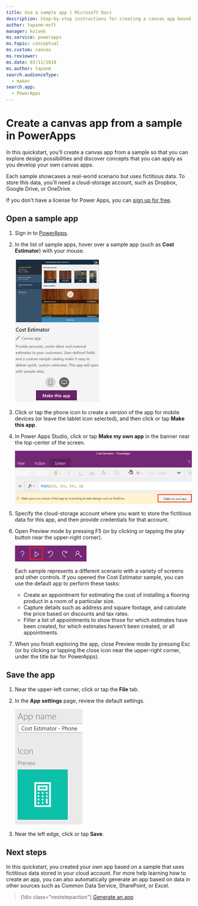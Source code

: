 ```yaml
---
title: Use a sample app | Microsoft Docs
description: Step-by-step instructions for creating a canvas app based on a sample in PowerApps
author: tapanm-msft
manager: kvivek
ms.service: powerapps
ms.topic: conceptual
ms.custom: canvas
ms.reviewer: 
ms.date: 03/11/2018
ms.author: tapanm
search.audienceType: 
  - maker
search.app: 
  - PowerApps
---
```

# Create a canvas app from a sample in PowerApps
In this quickstart, you'll create a canvas app from a sample so that you can explore design possibilities and discover concepts that you can apply as you develop your own canvas apps.

Each sample showcases a real-world scenario but uses fictitious data. To store this data, you'll need a cloud-storage account, such as Dropbox, Google Drive, or OneDrive.

If you don't have a license for Power Apps, you can [sign up for free](../signup-for-powerapps.md).

## Open a sample app
1. Sign in to [PowerApps](https://make.powerapps.com?utm_source=padocs&utm_medium=linkinadoc&utm_campaign=referralsfromdoc).

1. In the list of sample apps, hover over a sample app (such as **Cost Estimator**) with your mouse.

	![](./media/open-and-run-a-sample-app/cost-estimator.png)

1. Click or tap the phone icon to create a version of the app for mobile devices (or leave the tablet icon selected), and then click or tap **Make this app**.

1. In Power Apps Studio, click or tap **Make my own app** in the banner near the top-center of the screen.

	![](./media/open-and-run-a-sample-app/banner.png)

1. Specify the cloud-storage account where you want to store the fictitious data for this app, and then provide credentials for that account.

1. Open Preview mode by pressing F5 (or by clicking or tapping the play button near the upper-right corner).

	![](./media/open-and-run-a-sample-app/open-preview.png)

	Each sample represents a different scenario with a variety of screens and other controls. If you opened the Cost Estimator sample, you can use the default app to perform these tasks:

	- Create an appointment for estimating the cost of installing a flooring product in a room of a particular size.
	- Capture details such as address and square footage, and calculate the price based on discounts and tax rates.
	- Filter a list of appointments to show those for which estimates have been created, for which estimates haven't been created, or all appointments.
	
1. When you finish exploring the app, close Preview mode by pressing Esc (or by clicking or tapping the close icon near the upper-right corner, under the title bar for PowerApps).

## Save the app
1. Near the upper-left corner, click or tap the **File** tab.

1. In the **App settings** page, review the default settings.

	![](./media/open-and-run-a-sample-app/app-settings.png)

1. Near the left edge, click or tap **Save**. 

## Next steps
In this quickstart, you created your own app based on a sample that uses fictitious data stored in your cloud account. For more help learning how to create an app, you can also automatically generate an app based on data in other sources such as Common Data Service, SharePoint, or Excel.

> [!div class="nextstepaction"]
> [Generate an app](data-platform-create-app.md)
